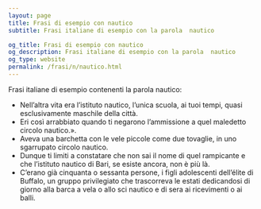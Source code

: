 ```yaml
---
layout: page
title: Frasi di esempio con nautico 
subtitle: Frasi italiane di esempio con la parola  nautico

og_title: Frasi di esempio con nautico 
og_description: Frasi italiane di esempio con la parola  nautico
og_type: website
permalink: /frasi/n/nautico.html
---
```


Frasi italiane di esempio contenenti la parola nautico:


- Nell’altra vita era l’istituto nautico, l’unica scuola, ai tuoi tempi, quasi esclusivamente maschile della città.
- Eri così arrabbiato quando ti negarono l’ammissione a quel maledetto circolo nautico.».
- Aveva una barchetta con le vele piccole come due tovaglie, in uno sgarrupato circolo nautico.
- Dunque ti limiti a constatare che non sai il nome di quel rampicante e che l’istituto nautico di Bari, se esiste ancora, non è più là.
- C’erano già cinquanta o sessanta persone, i figli adolescenti dell’élite di Buffalo, un gruppo privilegiato che trascorreva le estati dedicandosi di giorno alla barca a vela o allo sci nautico e di sera ai ricevimenti o ai balli.

